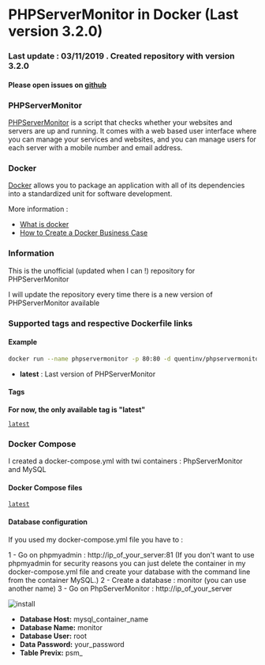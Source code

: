 
# PHPServerMonitor in Docker (Last version 3.2.0)



### Last update : 03/11/2019 . Created repository with version 3.2.0
#### Please open issues on [github](https://github.com/Quentinvarquet/docker-phpservermonitor/issues)


### PHPServerMonitor

[PHPServerMonitor](http://www.phpservermonitor.org/) is a script that checks whether your websites and servers are up and running. It comes with a web based user interface where you can manage your services and websites, and you can manage users for each server with a mobile number and email address.

### Docker

[Docker](https://www.docker.com/) allows you to package an application with all of its dependencies into a standardized unit for software development.

More information : 

* [What is docker](https://www.docker.com/what-docker)
* [How to Create a Docker Business Case](https://www.brianchristner.io/how-to-create-a-docker-business-case/)

### Information

This is the unofficial (updated when I can !) repository for PHPServerMonitor

I will update the repository every time there is a new version of PHPServerMonitor available



### Supported tags and respective Dockerfile links


#### Example

```bash
docker run --name phpservermonitor -p 80:80 -d quentinv/phpservermonitor:latest
```


* **latest** : Last version of PHPServerMonitor

#### Tags

**For now, the only available tag is "latest"**

 [```latest```](https://github.com/Quentinvarquet/docker-phpservermonitor/blob/master/dockerfile/3.1.1/Dockerfile)


### Docker Compose

I created a docker-compose.yml with twi containers : PhpServerMonitor and MySQL


#### Docker Compose files


[```latest```](https://github.com/Quentinvarquet/docker-phpservermonitor/blob/master/docker-compose/phpservermonitor-3.1.1/docker-compose.yml)


#### Database configuration


If you used my docker-compose.yml file you have to : 

1 - Go on phpmyadmin : http://ip_of_your_server:81  (If you don't want to use phpmyadmin for security reasons you can just delete the container in my docker-compose.yml file and create your database with the command line from the container MySQL.)
2 - Create a database : monitor (you can use another name)
3 - Go on PhpServerMonitor : http://ip_of_your_server

![install](https://raw.githubusercontent.com/Quentinvarquet/docker-phpservermonitor/master/img/install.png)

* **Database Host:** mysql_container_name
* **Database Name:** monitor
* **Database User:** root
* **Data Password:** your_password
* **Table Previx:** psm_

